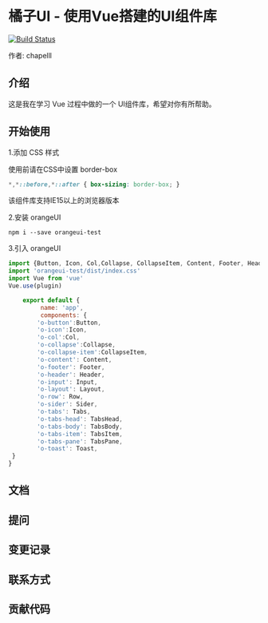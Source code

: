# 橘子UI - 使用Vue搭建的UI组件库

[![Build Status](https://www.travis-ci.org/chapelll/orangeUI.svg?branch=master)](https://www.travis-ci.org/chapelll/orangeUI)

作者: chapelll

## 介绍

这是我在学习 Vue 过程中做的一个 UI组件库，希望对你有所帮助。

## 开始使用

1.添加 CSS 样式

使用前请在CSS中设置 border-box

```css
*,*::before,*::after { box-sizing: border-box; }
```

该组件库支持IE15以上的浏览器版本

2.安装 orangeUI

```shell script
npm i --save orangeui-test 
```


3.引入 orangeUI

```javascript
import {Button, Icon, Col,Collapse, CollapseItem, Content, Footer, Header, Input, Layout, Row, Sider, Tabs, TabsHead, TabsBody, TabsItem, TabsPane, Toast, plugin} from 'orangeui-test'
import 'orangeui-test/dist/index.css'    
import Vue from 'vue'
Vue.use(plugin)

    export default {
         name: 'app',
         components: {
        'o-button':Button,
        'o-icon':Icon,
        'o-col':Col,
        'o-collapse':Collapse,
        'o-collapse-item':CollapseItem,
        'o-content': Content,
        'o-footer': Footer,
        'o-header': Header,
        'o-input': Input,
        'o-layout': Layout,
        'o-row': Row,
        'o-sider': Sider,
        'o-tabs': Tabs,
        'o-tabs-head': TabsHead,
        'o-tabs-body': TabsBody,
        'o-tabs-item': TabsItem,
        'o-tabs-pane': TabsPane,
        'o-toast': Toast,
 }
}
```

## 文档

## 提问

## 变更记录

## 联系方式

## 贡献代码

